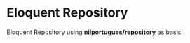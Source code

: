 # Eloquent Repository

Eloquent Repository using **[nilportugues/repository](https://github.com/nilportugues/php-repository)** as basis.
